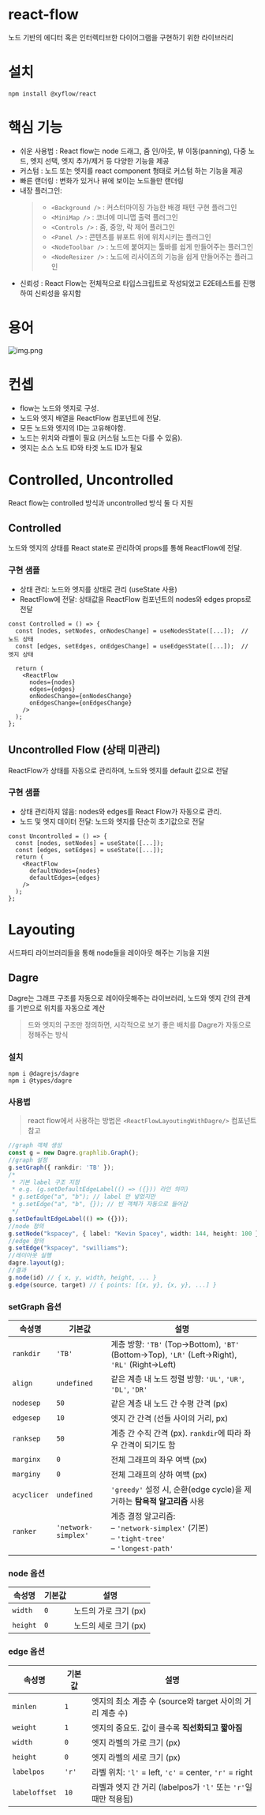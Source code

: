 # react-flow
노드 기반의 에디터 혹은 인터렉티브한 다이어그램을 구현하기 위한 라이브러리

# 설치
```shell
npm install @xyflow/react
```

# 핵심 기능
- 쉬운 사용법 : React flow는 node 드래그, 줌 인/아웃, 뷰 이동(panning), 다중 노드, 엣지 선택, 엣지 추가/제거 등 다양한 기능을 제공
- 커스텀 : 노드 또는 엣지를 react component 형태로 커스텀 하는 기능을 제공
- 빠른 랜더링 : 변화가 있거나 뷰에 보이는 노드들만 랜더링
- 내장 플러그인: 
    > - `<Background />` : 커스터마이징 가능한 배경 패턴 구현 플러그인
    > - `<MiniMap />` : 코너에 미니맵 출력 플러그인
    > - `<Controls />` : 줌, 중앙, 락 제어 플러그인
    > - `<Panel />` : 콘텐츠를 뷰포트 위에 위치시키는 플러그인
    > - `<NodeToolbar />` : 노드에 붙여지는 툴바를 쉽게 만들어주는 플러그인
    > - `<NodeResizer />` : 노드에 리사이즈의 기능을 쉽게 만들어주는 플러그인
- 신뢰성 : React Flow는 전체적으로 타입스크립트로 작성되었고 E2E테스트를 진행하여 신뢰성을 유지함

# 용어
![img.png](images/react-flow-terms.png)

# 컨셉
- flow는 노드와 엣지로 구성.
- 노드와 엣지 배열을 ReactFlow 컴포넌트에 전달.
- 모든 노드와 엣지의 ID는 고유해야함.
- 노드는 위치와 라벨이 필요 (커스텀 노드는 다를 수 있음).
- 엣지는 소스 노드 ID와 타겟 노드 ID가 필요


# Controlled, Uncontrolled
React flow는 controlled 방식과 uncontrolled 방식 둘 다 지원
## Controlled
노드와 엣지의 상태를 React state로 관리하여 props를 통해 ReactFlow에 전달.

### 구현 샘플
- 상태 관리: 노드와 엣지를 상태로 관리 (useState 사용)
- ReactFlow에 전달: 상태값을 ReactFlow 컴포넌트의 nodes와 edges props로 전달
```tsx
const Controlled = () => {
  const [nodes, setNodes, onNodesChange] = useNodesState([...]);  // 노드 상태
  const [edges, setEdges, onEdgesChange] = useEdgesState([...]);  // 엣지 상태

  return (
    <ReactFlow
      nodes={nodes}
      edges={edges}
      onNodesChange={onNodesChange}
      onEdgesChange={onEdgesChange}
    />
  );
};
```

## Uncontrolled Flow (상태 미관리)
ReactFlow가 상태를 자동으로 관리하며, 노드와 엣지를 default 값으로 전달

### 구현 샘플
- 상태 관리하지 않음: nodes와 edges를 React Flow가 자동으로 관리.
- 노드 및 엣지 데이터 전달: 노드와 엣지를 단순히 초기값으로 전달
```tsx
const Uncontrolled = () => {
  const [nodes, setNodes] = useState([...]);
  const [edges, setEdges] = useState([...]);
  return (
    <ReactFlow
      defaultNodes={nodes}
      defaultEdges={edges}
    />
  );
};
```

# Layouting
서드파티 라이브러리들을 통해 node들을 레이아웃 해주는 기능을 지원
## Dagre
Dagre는 그래프 구조를 자동으로 레이아웃해주는 라이브러리, 
노드와 엣지 간의 관계를 기반으로 위치를 자동으로 계산
> 드와 엣지의 구조만 정의하면, 시각적으로 보기 좋은 배치를 Dagre가 자동으로 정해주는 방식
### 설치
```shell
npm i @dagrejs/dagre
npm i @types/dagre
```

### 사용법
> react flow에서 사용하는 방법은 `<ReactFlowLayoutingWithDagre/>` 컴포넌트 참고
```ts
//graph 객체 생성
const g = new Dagre.graphlib.Graph();
//graph 설정
g.setGraph({ rankdir: 'TB' });
/*
 * 기본 label 구조 지정
 * e.g. (g.setDefaultEdgeLabel(() => ({})) 라인 의미)
 * g.setEdge("a", "b"); // label 안 넣었지만
 * g.setEdge("a", "b", {}); // 빈 객체가 자동으로 들어감
 */
g.setDefaultEdgeLabel(() => ({}));
//node 정의
g.setNode("kspacey", { label: "Kevin Spacey", width: 144, height: 100 });
//edge 정의
g.setEdge("kspacey", "swilliams");
//레이아웃 실행
dagre.layout(g);
//결과
g.node(id) // { x, y, width, height, ... }
g.edge(source, target) // { points: [{x, y}, {x, y}, ...] }
```

### setGraph 옵션
| 속성명         | 기본값                 | 설명                                                                                        |
| ----------- | ------------------- | ----------------------------------------------------------------------------------------- |
| `rankdir`   | `'TB'`              | 계층 방향: `'TB'` (Top→Bottom), `'BT'` (Bottom→Top), `'LR'` (Left→Right), `'RL'` (Right→Left) |
| `align`     | `undefined`         | 같은 계층 내 노드 정렬 방향: `'UL'`, `'UR'`, `'DL'`, `'DR'`                                          |
| `nodesep`   | `50`                | 같은 계층 내 노드 간 수평 간격 (px)                                                                   |
| `edgesep`   | `10`                | 엣지 간 간격 (선들 사이의 거리, px)                                                                   |
| `ranksep`   | `50`                | 계층 간 수직 간격 (px). `rankdir`에 따라 좌우 간격이 되기도 함                                               |
| `marginx`   | `0`                 | 전체 그래프의 좌우 여백 (px)                                                                        |
| `marginy`   | `0`                 | 전체 그래프의 상하 여백 (px)                                                                        |
| `acyclicer` | `undefined`         | `'greedy'` 설정 시, 순환(edge cycle)을 제거하는 **탐욕적 알고리즘** 사용                                     |
| `ranker`    | `'network-simplex'` | 계층 결정 알고리즘:<br>– `'network-simplex'` (기본)<br>– `'tight-tree'`<br>– `'longest-path'`       |


### node 옵션
| 속성명      | 기본값 | 설명             |
| -------- | --- | -------------- |
| `width`  | `0` | 노드의 가로 크기 (px) |
| `height` | `0` | 노드의 세로 크기 (px) |


### edge 옵션
| 속성명           | 기본값   | 설명                                                 |
| ------------- | ----- | -------------------------------------------------- |
| `minlen`      | `1`   | 엣지의 최소 계층 수 (source와 target 사이의 거리 계층 수)           |
| `weight`      | `1`   | 엣지의 중요도. 값이 클수록 **직선화되고 짧아짐**                      |
| `width`       | `0`   | 엣지 라벨의 가로 크기 (px)                                  |
| `height`      | `0`   | 엣지 라벨의 세로 크기 (px)                                  |
| `labelpos`    | `'r'` | 라벨 위치: `'l'` = left, `'c'` = center, `'r'` = right |
| `labeloffset` | `10`  | 라벨과 엣지 간 거리 (labelpos가 `'l'` 또는 `'r'`일 때만 적용됨)     |
